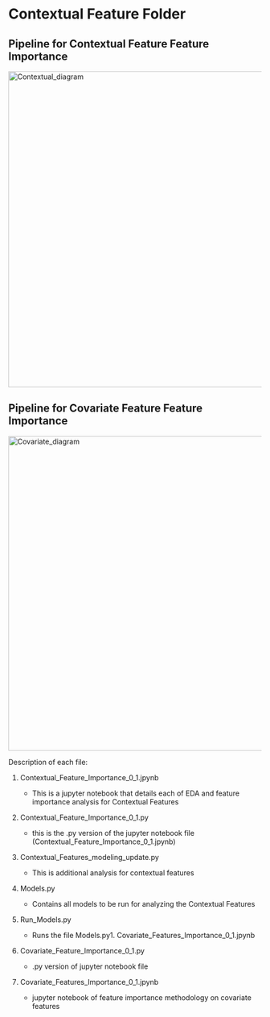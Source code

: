 # Contextual Feature Folder

## Pipeline for Contextual Feature Feature Importance
<img width="628" alt="Contextual_diagram" src="https://user-images.githubusercontent.com/60163434/165119981-01fb84d6-42ea-40fc-b147-c45991ae2185.png">

## Pipeline for Covariate Feature Feature Importance
<img width="625" alt="Covariate_diagram" src="https://user-images.githubusercontent.com/60163434/165120931-8a15a858-6812-43e5-9eb5-3d12d6ef5442.png">



Description of each file:
  1. Contextual_Feature_Importance_0_1.jpynb
      
      * This is a jupyter notebook that details each of EDA and feature importance analysis for Contextual Features

  2. Contextual_Feature_Importance_0_1.py
      * this is the .py version of the jupyter notebook file (Contextual_Feature_Importance_0_1.jpynb)

  3. Contextual_Features_modeling_update.py
    
      * This is additional analysis for contextual features
    
  4. Models.py
    
      * Contains all models to be run for analyzing the Contextual Features
    
  5. Run_Models.py
   
      * Runs the file Models.py1. Covariate_Features_Importance_0_1.jpynb
     
  6. Covariate_Feature_Importance_0_1.py
     
     * .py version of jupyter notebook file

  7. Covariate_Features_Importance_0_1.jpynb
     
     * jupyter notebook of feature importance methodology on covariate features
